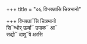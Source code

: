 +++
title = "०६ विभक्तासि चित्रभानो"

+++
विभक्ता᳓सि चित्रभानो  
सि᳓न्धोर् ऊर्मा᳓ उपाक᳓ आ᳓  
सद्यो᳓ दाशु᳓षे क्षरसि